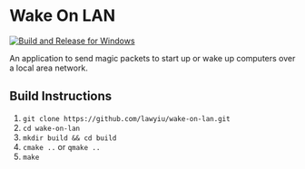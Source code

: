 # Wake On LAN
[![Build and Release for Windows](https://github.com/lawyiu/wake-on-lan/actions/workflows/build.yml/badge.svg)](https://github.com/lawyiu/wake-on-lan/actions/workflows/build.yml)

An application to send magic packets to start up or wake up computers over a local area network.

## Build Instructions
1. `git clone https://github.com/lawyiu/wake-on-lan.git`
2. `cd wake-on-lan`
3. `mkdir build && cd build`
4. `cmake ..` or `qmake ..`
5. `make`
